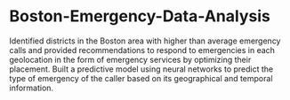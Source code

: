 # Boston-Emergency-Data-Analysis

Identified districts in the Boston area with higher than average emergency calls and provided recommendations to respond to emergencies in each geolocation in the form of emergency services by optimizing their placement. Built a predictive model using neural networks to predict the type of emergency of the caller based on its geographical and temporal information.
